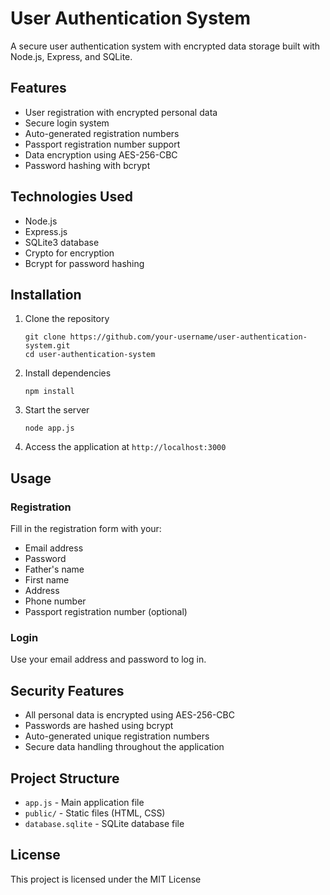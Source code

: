# User Authentication System

A secure user authentication system with encrypted data storage built with Node.js, Express, and SQLite.

## Features

- User registration with encrypted personal data
- Secure login system
- Auto-generated registration numbers
- Passport registration number support
- Data encryption using AES-256-CBC
- Password hashing with bcrypt

## Technologies Used

- Node.js
- Express.js
- SQLite3 database
- Crypto for encryption
- Bcrypt for password hashing

## Installation

1. Clone the repository
   ```
   git clone https://github.com/your-username/user-authentication-system.git
   cd user-authentication-system
   ```

2. Install dependencies
   ```
   npm install
   ```

3. Start the server
   ```
   node app.js
   ```

4. Access the application at `http://localhost:3000`

## Usage

### Registration

Fill in the registration form with your:
- Email address
- Password
- Father's name
- First name
- Address
- Phone number
- Passport registration number (optional)

### Login

Use your email address and password to log in.

## Security Features

- All personal data is encrypted using AES-256-CBC
- Passwords are hashed using bcrypt
- Auto-generated unique registration numbers
- Secure data handling throughout the application

## Project Structure

- `app.js` - Main application file
- `public/` - Static files (HTML, CSS)
- `database.sqlite` - SQLite database file

## License

This project is licensed under the MIT License